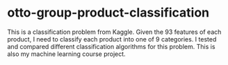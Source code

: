 # otto-group-product-classification

This is a classification problem from Kaggle. Given the 93 features of each product, I need to classify each product into one of 9 categories.
I tested and compared different classification algorithms for this problem.
This is also my machine learning course project.


 
